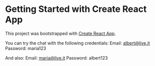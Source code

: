 # Getting Started with Create React App

This project was bootstrapped with [Create React App](https://github.com/facebook/create-react-app).


You can try the chat with the following credentials:
Email: albert@live.it
Password: maria123

And also:
Email: maria@live.it
Password: albert123
